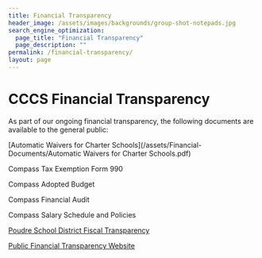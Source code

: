 ```yaml
---
title: Financial Transparency
header_image: /assets/images/backgrounds/group-shot-notepads.jpg
search_engine_optimization:
  page_title: "Financial Transparency"
  page_description: ""
permalink: /financial-transparency/
layout: page
---
```


# CCCS Financial Transparency

As part of our ongoing financial transparency, the following documents are available to the general public:

[Automatic Waivers for Charter Schools](/assets/Financial-Documents/Automatic Waivers for Charter Schools.pdf)

Compass Tax Exemption Form 990

Compass Adopted Budget

Compass Financial Audit

Compass Salary Schedule and Policies

[Poudre School District Fiscal Transparency](https://www.psdschools.org/your-district/finance-budget/financial-transparency)

[Public Financial Transparency Website](https://coloradok12financialtransparency.com/#/)
